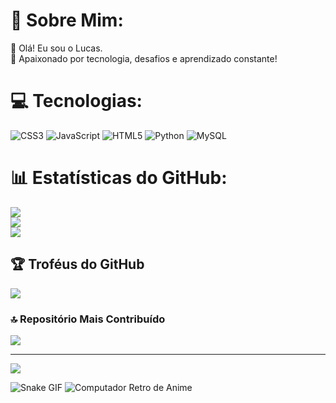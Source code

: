 # 💫 Sobre Mim:
👋 Olá! Eu sou o Lucas.<br>🎯 Apaixonado por tecnologia, desafios e aprendizado constante!

# 💻 Tecnologias:
![CSS3](https://img.shields.io/badge/css3-%231572B6.svg?style=for-the-badge&logo=css3&logoColor=white) ![JavaScript](https://img.shields.io/badge/javascript-%23323330.svg?style=for-the-badge&logo=javascript&logoColor=%23F7DF1E) ![HTML5](https://img.shields.io/badge/html5-%23E34F26.svg?style=for-the-badge&logo=html5&logoColor=white) ![Python](https://img.shields.io/badge/python-3670A0?style=for-the-badge&logo=python&logoColor=ffdd54) ![MySQL](https://img.shields.io/badge/mysql-4479A1.svg?style=for-the-badge&logo=mysql&logoColor=white)

# 📊 Estatísticas do GitHub:
![](https://github-readme-stats.vercel.app/api?username=K0yall&theme=dark&hide_border=false&include_all_commits=false&count_private=false&bg_color=0D1117&title_color=2E8B57&text_color=FFFFFF)<br/>
![](https://github-readme-streak-stats.herokuapp.com/?user=K0yall&theme=dark&hide_border=false&background=0D1117&ring=2E8B57&fire=2E8B57&currStreakNum=FFFFFF&sideNums=2E8B57&currStreakLabel=2E8B57&sideLabels=FFFFFF&dates=FFFFFF)<br/>
![](https://github-readme-stats.vercel.app/api/top-langs/?username=K0yall&theme=dark&hide_border=false&include_all_commits=false&count_private=false&layout=compact&bg_color=0D1117&title_color=2E8B57&text_color=FFFFFF)

## 🏆 Troféus do GitHub
![](https://github-profile-trophy.vercel.app/?username=K0yall&theme=dark&no-frame=false&no-bg=false&margin-w=4&title=2E8B57&text_color=FFFFFF)

### 🔝 Repositório Mais Contribuído
![](https://github-contributor-stats.vercel.app/api?username=K0yall&limit=5&theme=dark&combine_all_yearly_contributions=true&bg_color=0D1117&title_color=2E8B57&text_color=FFFFFF)

---
[![](https://visitcount.itsvg.in/api?id=K0yall&icon=9&color=2E8B57)](https://visitcount.itsvg.in)

<!-- Criado com orgulho usando GPRM ( https://gprm.itsvg.in ) -->

![Snake GIF](https://github.com/K0yall/k0yall/raw/output/dist/snake.gif)
![Computador Retro de Anime](https://media.tenor.com/images/49a98dfdb8c9945b7cc44a9a75f0d93a/tenor.gif)
